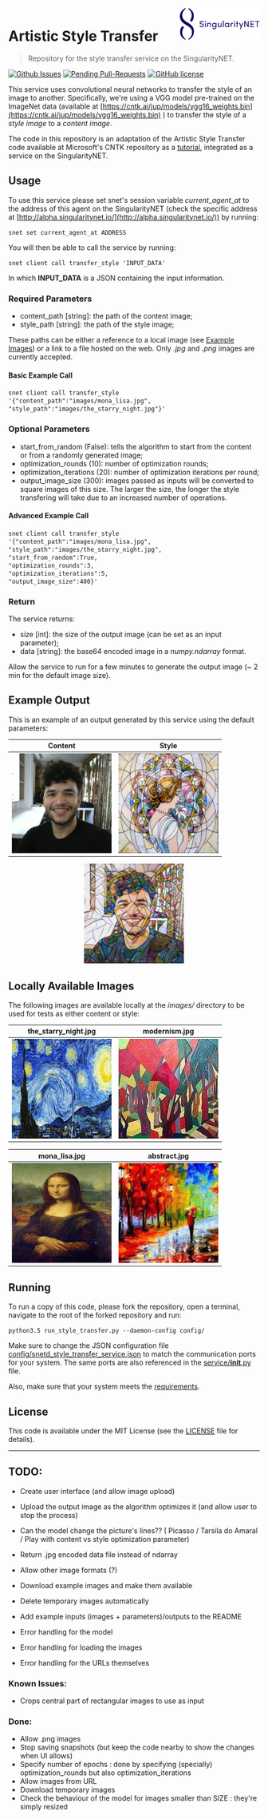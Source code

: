 <a href="https://singularitynet.io/">
<img align="right" src="images/singularityNETblue.png" alt="drawing" width="160"/>
</a>

# Artistic Style Transfer

> Repository for the style transfer service on the SingularityNET.

[![Github Issues](http://githubbadges.herokuapp.com/badges/badgerbadgerbadger/issues.svg?style=flat-square)](https://github.com/singnet/style-transfer-service/issues/) 
[![Pending Pull-Requests](http://githubbadges.herokuapp.com/badges/badgerbadgerbadger/pulls.svg?style=flat-square)](https://github.com/singnet/style-transfer-service/pulls) 
[![GitHub license](https://img.shields.io/github/license/Naereen/StrapDown.js.svg)](https://github.com/Naereen/StrapDown.js/blob/master/LICENSE)

This service uses convolutional neural networks to transfer the style of an image to another. Specifically, we're using a VGG model pre-trained on the ImageNet data (available at [https://cntk.ai/jup/models/vgg16_weights.bin](https://cntk.ai/jup/models/vgg16_weights.bin) ) to transfer the style of a _style image_ to a _content image_. 

The code in this repository is an adaptation of the Artistic Style Transfer code available at Microsoft's CNTK repository as a [tutorial](https://github.com/Microsoft/CNTK/blob/master/Tutorials/CNTK_205_Artistic_Style_Transfer.ipynb), integrated as a service on the SingularityNET.

## Usage

To use this service please set snet's session variable _current_\__agent_\__at_ to the address of this agent on the SingularityNET (check the specific address at [http://alpha.singularitynet.io/](http://alpha.singularitynet.io/)) by running:

```
snet set current_agent_at ADDRESS
```

You will then be able to call the service by running:

```
snet client call transfer_style 'INPUT_DATA'
```

In which __INPUT_DATA__ is a JSON containing the input information. 

### Required Parameters

- content_path \[string\]: the path of the content image;
- style_path \[string\]: the path of the style image;

These paths can be either a reference to a local image (see [Example Images](#example-images)) or a link to a file hosted on the web. Only _.jpg_ and _.png_ images are currently accepted.

#### Basic Example Call

```
snet client call transfer_style '{"content_path":"images/mona_lisa.jpg", "style_path":"images/the_starry_night.jpg"}'
```

### Optional Parameters

- start_from_random (False): tells the algorithm to start from the content or from a randomly generated image;
- optimization_rounds (10): number of optimization rounds;
- optimization_iterations (20): number of optimization iterations per round;
- output_image_size (300): images passed as inputs will be converted to square images of this size. The larger the size, the longer the style transfering will take due to an increased number of operations.

#### Advanced Example Call

```
snet client call transfer_style 
'{"content_path":"images/mona_lisa.jpg", 
"style_path":"images/the_starry_night.jpg",
"start_from_random":True,
"optimization_rounds":3,
"optimization_iterations":5,
"output_image_size":400}'
```

### Return

The service returns:

- size \[int\]: the size of the output image (can be set as an input parameter);
- data \[string\]: the base64 encoded image in a _numpy.ndarray_ format.

Allow the service to run for a few minutes to generate the output image (~ 2 min for the default image size).

## Example Output

This is an example of an output generated by this service using the default parameters:

Content                            |  Style 
:---------------------------------:|:-------------------------:
<img width="200" height="200" src="./images/ramon.png">            | <img width="200" height="200" src="./images/mosaic.png">

<p align="center">
  <img width="200" height="200" src="./images/output_mosaic.png">
</p>

## Locally Available Images

The following images are available locally at the _images/_ directory to be used for tests as either content or style:

the_starry_night.jpg               | modernism.jpg
:---------------------------------:|:-------------------------:
<img width="200" height="200" src="./images/the_starry_night.jpg"> | <img width="200" height="200" src="./images/modernism.jpg">

mona_lisa.jpg                      | abstract.jpg
:---------------------------------:|:-------------------------:
<img width="200" height="200" src="./images/mona_lisa.jpg">        | <img width="200" height="200" src="./images/abstract.jpg">

## Running

To run a copy of this code, please fork the repository, open a terminal, navigate to the root of the forked repository and run:

```python3
python3.5 run_style_transfer.py --daemon-config config/
```

Make sure to change the JSON configuration file [config/snetd_style_transfer_service.json](./config/snetd_style_transfer_service.json) to match the communication ports for your system. The same ports are also referenced in the [service/__init__.py](./service/__init__.py) file.

Also, make sure that your system meets the [requirements](./service/requirements.txt).

## License

This code is available under the MIT License (see the [LICENSE](LICENSE) file for details).

____________

## TODO:

- Create user interface (and allow image upload)
- Upload the output image as the algorithm optimizes it (and allow user to stop the process)
- Can the model change the picture's lines?? ( Picasso / Tarsila do Amaral / Play with content vs style optimization parameter)
- Return .jpg encoded data file instead of ndarray 
- Allow other image formats (?)
- Download example images and make them available
- Delete temporary images automatically
- Add example inputs (images + parameters)/outputs to the README

- Error handling for the model
- Error handling for loading the images
- Error handling for the URLs themselves

### Known Issues:

- Crops central part of rectangular images to use as input

### Done:

- Allow .png images
- Stop saving snapshots (but keep the code nearby to show the changes when UI allows)
- Specify number of epochs : done by specifying (specially) optimization_rounds but also optimization_iterations
- Allow images from URL
- Download temporary images
- Check the behaviour of the model for images smaller than SIZE : they're simply resized 